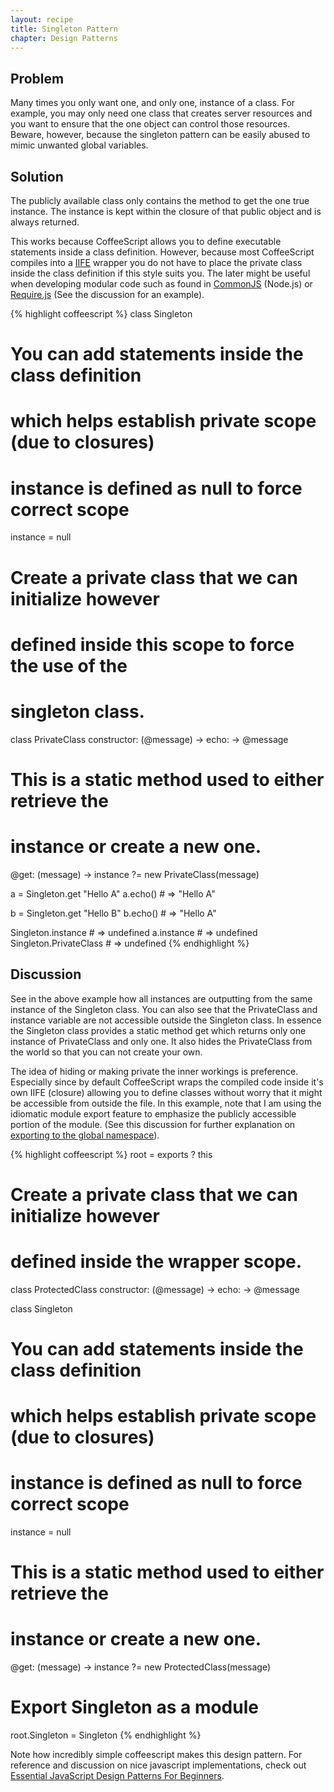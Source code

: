 ```yaml
---
layout: recipe
title: Singleton Pattern
chapter: Design Patterns
---
```

## Problem

Many times you only want one, and only one, instance of a class. For example, you may only need one class that creates server resources and you want to ensure that the one object can control those resources. Beware, however, because the singleton pattern can be easily abused to mimic unwanted global variables.


## Solution

The publicly available class only contains the method to get the one true instance. The instance is kept within the closure of that public object and is always returned.

This works because CoffeeScript allows you to define executable statements inside a class definition. However, because most CoffeeScript compiles into a [IIFE][] wrapper you do not have to place the private class inside the class definition if this style suits you. The later might be useful when developing modular code such as found in [CommonJS][] (Node.js) or [Require.js][] (See the discussion for an example).

[IIFE]: http://benalman.com/news/2010/11/immediately-invoked-function-expression/
[CommonJS]: http://www.commonjs.org/
[Require.js]: http://requirejs.org/

{% highlight coffeescript %}
class Singleton
  # You can add statements inside the class definition
  # which helps establish private scope (due to closures)
  # instance is defined as null to force correct scope
  instance = null
  # Create a private class that we can initialize however
  # defined inside this scope to force the use of the
  # singleton class.
  class PrivateClass
    constructor: (@message) ->
    echo: -> @message
  # This is a static method used to either retrieve the
  # instance or create a new one.
  @get: (message) ->
    instance ?= new PrivateClass(message)

a = Singleton.get "Hello A"
a.echo() # => "Hello A"

b = Singleton.get "Hello B"
b.echo() # => "Hello A"

Singleton.instance # => undefined
a.instance # => undefined
Singleton.PrivateClass # => undefined
{% endhighlight %}


## Discussion

See in the above example how all instances are outputting from the same instance of the Singleton class. You can also see that the PrivateClass and instance variable are not accessible outside the Singleton class. In essence the Singleton class provides a static method get which returns only one instance of PrivateClass and only one. It also hides the PrivateClass from the world so that you can not create your own.

The idea of hiding or making private the inner workings is preference. Especially since by default CoffeeScript wraps the compiled code inside it's own IIFE (closure) allowing you to define classes without worry that it might be accessible from outside the file. In this example, note that I am using the idiomatic module export feature to emphasize the publicly accessible portion of the module. (See this discussion for further explanation on [exporting to the global namespace][1]).

[1]: http://stackoverflow.com/questions/4214731/coffeescript-global-variables

{% highlight coffeescript %}
root = exports ? this

# Create a private class that we can initialize however
# defined inside the wrapper scope.
class ProtectedClass
  constructor: (@message) ->
  echo: -> @message

class Singleton
  # You can add statements inside the class definition
  # which helps establish private scope (due to closures)
  # instance is defined as null to force correct scope
  instance = null
  # This is a static method used to either retrieve the
  # instance or create a new one.
  @get: (message) ->
    instance ?= new ProtectedClass(message)

# Export Singleton as a module
root.Singleton = Singleton
{% endhighlight %}

Note how incredibly simple coffeescript makes this design pattern. For reference and discussion on nice javascript implementations, check out [Essential JavaScript Design Patterns For Beginners](http://addyosmani.com/resources/essentialjsdesignpatterns/book/).
